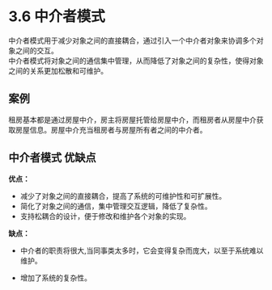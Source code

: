 # 3.6 中介者模式
中介者模式用于减少对象之间的直接耦合，通过引入一个中介者对象来协调多个对象之间的交互。  
中介者模式将对象之间的通信集中管理，从而降低了对象之间的复杂性，使得对象之间的关系更加松散和可维护。

## 案例
租房基本都是通过房屋中介，房主将房屋托管给房屋中介，而租房者从房屋中介获取房屋信息。房屋中介充当租房者与房屋所有者之间的中介者。

## 中介者模式 优缺点

**优点：**

+ 减少了对象之间的直接耦合，提高了系统的可维护性和可扩展性。
+ 简化了对象之间的通信，集中管理交互逻辑，降低了复杂性。
+ 支持松耦合的设计，便于修改和维护各个对象的实现。

**缺点：**

+ 中介者的职责将很大,当同事类太多时，它会变得复杂而庞大，以至于系统难以维护。

+ 增加了系统的复杂性。